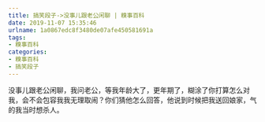 ```yaml
---
title: 搞笑段子->没事儿跟老公闲聊 | 糗事百科
date: 2019-11-07 15:35:46
urlname: 1a0867edc8f3480de07afe450581691a
tags: 
- 糗事百科
categories:
- 糗事百科
- 搞笑段子
---
```

没事儿跟老公闲聊，我问老公，等我年龄大了，更年期了，糊涂了你打算怎么对我，会不会包容我我无理取闹？你们猜他怎么回答，他说到时候把我送回娘家，气的我当时想杀人。


